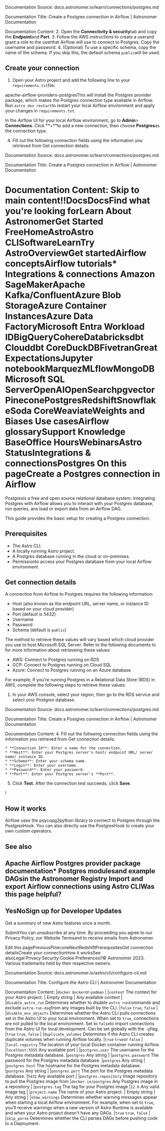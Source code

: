 Documentation Source:
docs.astronomer.io/learn/connections/postgres.md

Documentation Title:
Create a Postgres connection in Airflow | Astronomer Documentation

Documentation Content:
2. Open the **Connectivity & security**tab and copy the **Endpoint**and **Port**.
3. Follow the AWS instructions to create a userand grant a role to the userthat Airflow will use to connect to Postgres. Copy the username and password.
4. (Optional) To use a specific schema, copy the name of the schema. If you skip this, the default schema `public`will be used.

Create your connection​
-----------------------

1. Open your Astro project and add the following line to your `requirements.txt`file:

apache-airflow-providers-postgresThis will install the Postgres provider package, which makes the Postgres connection type available in Airflow.
Run `astro dev restart`to restart your local Airflow environment and apply your changes in `requirements.txt`.

In the Airflow UI for your local Airflow environment, go to **Admin**> **Connections**. Click **+**to add a new connection, then choose **Postgres**as the connection type.

4. Fill out the following connection fields using the information you retrieved from Get connection details:



Documentation Source:
docs.astronomer.io/learn/connections/postgres.md

Documentation Title:
Create a Postgres connection in Airflow | Astronomer Documentation

Documentation Content:
Skip to main content!!**Docs**DocsFind what you're looking forLearn About AstronomerGet Started FreeHomeAstroAstro CLISoftwareLearnTry AstroOverviewGet startedAirflow conceptsAirflow tutorials* Integrations & connections
	Amazon SageMakerApache Kafka/ConfluentAzure Blob StorageAzure Container InstancesAzure Data FactoryMicrosoft Entra Workload IDBigQueryCohereDatabricksdbt Clouddbt CoreDuckDBFivetranGreat ExpectationsJupyter notebookMarquezMLflowMongoDBMicrosoft SQL ServerOpenAIOpenSearchpgvectorPineconePostgresRedshiftSnowflakeSoda CoreWeaviateWeights and Biases
Use casesAirflow glossarySupport Knowledge BaseOffice HoursWebinarsAstro StatusIntegrations & connectionsPostgres
On this pageCreate a Postgres connection in Airflow
=======================================

Postgresis a free and open source relational database system. Integrating Postgres with Airflow allows you to interact with your Postgres database, run queries, ans load or export data from an Airflow DAG.

This guide provides the basic setup for creating a Postgres connection.

Prerequisites​
--------------

* The Astro CLI.
* A locally running Astro project.
* A Postgres database running in the cloud or on-premises.
* Permissionto access your Postgres database from your local Airflow environment.

Get connection details​
-----------------------

A connection from Airflow to Postgres requires the following information:

* Host (also known as the endpoint URL, server name, or instance ID based on your cloud provider)
* Port (default is 5432)
* Username
* Password
* Schema (default is `public`)

The method to retrieve these values will vary based which cloud provider you use to host Microsoft SQL Server. Refer to the following documents to for more information about retrieveing these values:

* AWS: Connect to Postgres running on RDS
* GCP: Connect to Postgres running on Cloud SQL
* Azure: Connect to Postgres running on an Azure database

For example, if you're running Postgres in a Relational Data Store (RDS) in AWS, complete the following steps to retrieve these values:

1. In your AWS console, select your region, then go to the RDS service and select your Postgres database.



Documentation Source:
docs.astronomer.io/learn/connections/postgres.md

Documentation Title:
Create a Postgres connection in Airflow | Astronomer Documentation

Documentation Content:
4. Fill out the following connection fields using the information you retrieved from Get connection details:


	* **Connection Id**: Enter a name for the connection.
	* **Host**: Enter your Postgres server's host/ endpoint URL/ server name/ instance ID.
	* **Schema**: Enter your schema name.
	* **Login**: Enter your username.
	* **Password**: Enter your password.
	* **Port**: Enter your Postgres server's **Port**.
5. Click **Test**. After the connection test succeeds, click **Save**.

!

How it works​
-------------

Airflow uses the psycopg2python library to connect to Postgres through the PostgresHook. You can also directly use the PostgresHook to create your own custom operators.

See also​
---------

Apache Airflow Postgres provider package documentation* Postgres modulesand example DAGsin the Astronomer Registry
Import and export Airflow connections using Astro CLIWas this page helpful?
----------------------

YesNoSign up for Developer Updates
-----------------------------

Get a summary of new Astro features once a month.

SubmitYou can unsubscribe at any time. By proceeding you agree to our Privacy Policy, our Website Termsand to receive emails from Astronomer.

Edit this pagePreviousPineconeNextRedshiftPrerequisitesGet connection detailsCreate your connectionHow it worksSee alsoLegal·Privacy·Security·Cookie Preferences!!© Astronomer 2023. Various trademarks held by their respective owners.



Documentation Source:
docs.astronomer.io/astro/cli/configure-cli.md

Documentation Title:
Configure the Astro CLI | Astronomer Documentation

Documentation Content:
|`docker` `docker`or `podman` |
|`context` The context for your Astro project. | Empty string | Any available context |
|`disable_astro_run` Determines whether to disable `astro run`commands and exclude `astro-run-dag`from any images built by the CLI. |`false` `true`, `false` |
|`disable_env_objects` Determines whether the Astro CLI pulls connections set in the Astro UI to your local environment. When set to `true`, connections are not pulled to the local environment. Set to `false`to import connections from the Astro UI for local development. Can be set globally with the `-g`flag. |`true` `true`, `false` |
|`duplicate_volumes` Determines if the Astro CLI creates duplicate volumes when running Airflow locally. |`true` `true`or `false` |
|`local.registry` The location of your local Docker container running Airflow. |`localhost:5555` Any available port |
|`postgres.user` The username for the Postgres metadata database. |`postgres` Any string |
|`postgres.password` The password for the Postgres metadata database. |`postgres` Any string |
|`postgres.host` The hostname for the Postgres metadata database. |`postgres` Any string |
|`postgres.port` The port for the Postgres metadata database. |`5432` Any available port |
|`postgres.repository` Image repository to pull the Postgres image from |`docker.io/postgres` Any Postgres image in a repository |
|`postgres.tag` The tag for your Postgres image |`12.6` Any valid image tag |
|`project.name` The name of your Astro project. | Empty string | Any string |
|`show_warnings` Determines whether warning messages appear when starting a local Airflow environment. For example, when set to `true`, you'll receive warnings when a new version of Astro Runtime is available and when your Astro project doesn't have any DAGs. |`true` `true`, `false` |
|`skip_parse` Determines whether the CLI parses DAGs before pushing code to a Deployment.



